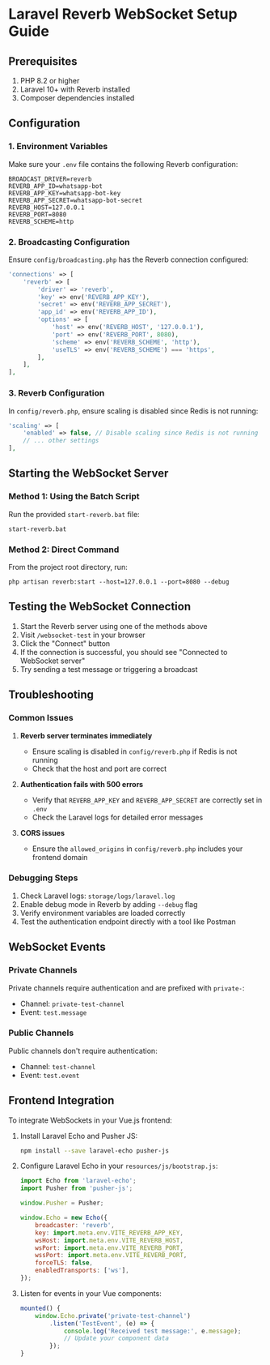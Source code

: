 # Laravel Reverb WebSocket Setup Guide

## Prerequisites

1. PHP 8.2 or higher
2. Laravel 10+ with Reverb installed
3. Composer dependencies installed

## Configuration

### 1. Environment Variables

Make sure your `.env` file contains the following Reverb configuration:

```
BROADCAST_DRIVER=reverb
REVERB_APP_ID=whatsapp-bot
REVERB_APP_KEY=whatsapp-bot-key
REVERB_APP_SECRET=whatsapp-bot-secret
REVERB_HOST=127.0.0.1
REVERB_PORT=8080
REVERB_SCHEME=http
```

### 2. Broadcasting Configuration

Ensure `config/broadcasting.php` has the Reverb connection configured:

```php
'connections' => [
    'reverb' => [
        'driver' => 'reverb',
        'key' => env('REVERB_APP_KEY'),
        'secret' => env('REVERB_APP_SECRET'),
        'app_id' => env('REVERB_APP_ID'),
        'options' => [
            'host' => env('REVERB_HOST', '127.0.0.1'),
            'port' => env('REVERB_PORT', 8080),
            'scheme' => env('REVERB_SCHEME', 'http'),
            'useTLS' => env('REVERB_SCHEME') === 'https',
        ],
    ],
],
```

### 3. Reverb Configuration

In `config/reverb.php`, ensure scaling is disabled since Redis is not running:

```php
'scaling' => [
    'enabled' => false, // Disable scaling since Redis is not running
    // ... other settings
],
```

## Starting the WebSocket Server

### Method 1: Using the Batch Script

Run the provided `start-reverb.bat` file:

```
start-reverb.bat
```

### Method 2: Direct Command

From the project root directory, run:

```
php artisan reverb:start --host=127.0.0.1 --port=8080 --debug
```

## Testing the WebSocket Connection

1. Start the Reverb server using one of the methods above
2. Visit `/websocket-test` in your browser
3. Click the "Connect" button
4. If the connection is successful, you should see "Connected to WebSocket server"
5. Try sending a test message or triggering a broadcast

## Troubleshooting

### Common Issues

1. **Reverb server terminates immediately**
   - Ensure scaling is disabled in `config/reverb.php` if Redis is not running
   - Check that the host and port are correct

2. **Authentication fails with 500 errors**
   - Verify that `REVERB_APP_KEY` and `REVERB_APP_SECRET` are correctly set in `.env`
   - Check the Laravel logs for detailed error messages

3. **CORS issues**
   - Ensure the `allowed_origins` in `config/reverb.php` includes your frontend domain

### Debugging Steps

1. Check Laravel logs: `storage/logs/laravel.log`
2. Enable debug mode in Reverb by adding `--debug` flag
3. Verify environment variables are loaded correctly
4. Test the authentication endpoint directly with a tool like Postman

## WebSocket Events

### Private Channels

Private channels require authentication and are prefixed with `private-`:

- Channel: `private-test-channel`
- Event: `test.message`

### Public Channels

Public channels don't require authentication:

- Channel: `test-channel`
- Event: `test.event`

## Frontend Integration

To integrate WebSockets in your Vue.js frontend:

1. Install Laravel Echo and Pusher JS:
   ```bash
   npm install --save laravel-echo pusher-js
   ```

2. Configure Laravel Echo in your `resources/js/bootstrap.js`:
   ```javascript
   import Echo from 'laravel-echo';
   import Pusher from 'pusher-js';
   
   window.Pusher = Pusher;
   
   window.Echo = new Echo({
       broadcaster: 'reverb',
       key: import.meta.env.VITE_REVERB_APP_KEY,
       wsHost: import.meta.env.VITE_REVERB_HOST,
       wsPort: import.meta.env.VITE_REVERB_PORT,
       wssPort: import.meta.env.VITE_REVERB_PORT,
       forceTLS: false,
       enabledTransports: ['ws'],
   });
   ```

3. Listen for events in your Vue components:
   ```javascript
   mounted() {
       window.Echo.private('private-test-channel')
           .listen('TestEvent', (e) => {
               console.log('Received test message:', e.message);
               // Update your component data
           });
   }
   ```
